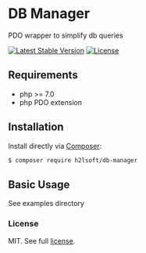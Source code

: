 # DB Manager
PDO wrapper to simplify db queries

[![Latest Stable Version](https://poser.pugx.org/h2lsoft/db-manager/v/stable)](https://packagist.org/packages/h2lsoft/db-manager)
[![License](https://poser.pugx.org/db-manager/db-manager/license)](https://packagist.org/packages/db-manager/db-manager)

## Requirements

- php >= 7.0
- php PDO extension


## Installation

Install directly via [Composer](https://getcomposer.org):
```bash
$ composer require h2lsoft/db-manager
```

## Basic Usage

See examples directory



### License

MIT. See full [license](license.md).